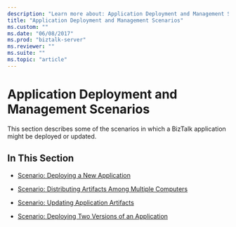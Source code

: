 ```yaml
---
description: "Learn more about: Application Deployment and Management Scenarios"
title: "Application Deployment and Management Scenarios"
ms.custom: ""
ms.date: "06/08/2017"
ms.prod: "biztalk-server"
ms.reviewer: ""
ms.suite: ""
ms.topic: "article"
---
```

# Application Deployment and Management Scenarios
This section describes some of the scenarios in which a BizTalk application might be deployed or updated.  
  
## In This Section  
  
-   [Scenario: Deploying a New Application](../core/scenario-deploying-a-new-application.md)  
  
-   [Scenario: Distributing Artifacts Among Multiple Computers](../core/scenario-distributing-artifacts-among-multiple-computers.md)  
  
-   [Scenario: Updating Application Artifacts](../core/scenario-updating-application-artifacts.md)  
  
-   [Scenario: Deploying Two Versions of an Application](../core/scenario-deploying-two-versions-of-an-application.md)
